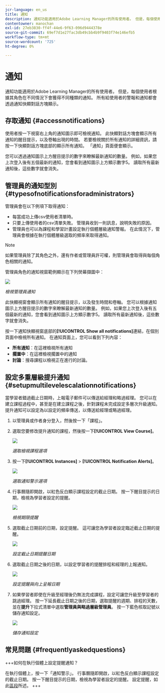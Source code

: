 ```yaml
---
jcr-language: en_us
title: 通知
description: 通知功能適用於Adobe Learning Manager的所有使用者。 但是，每個使用者根據其角色在不同情況下會獲得不同種類的通知。
contentowner: manochan
exl-id: 27eb3830-ff4f-44e6-9f63-096d9444378e
source-git-commit: 69ef7d1e27fac3db49cbb4b9f9403f74e146efb5
workflow-type: tm+mt
source-wordcount: '725'
ht-degree: 0%

---
```


# 通知

通知功能適用於Adobe Learning Manager的所有使用者。 但是，每個使用者根據其角色在不同情況下會獲得不同種類的通知。 所有給使用者的警報和通知都會透過通知快顯對話方塊顯示。

## 存取通知 {#accessnotifications}

使用者按一下視窗右上角的通知圖示即可檢視通知。 此快顯對話方塊會顯示所有通知的醒目提示，以及卷軸出現的時間。 若要檢視關於所有通知的詳細資訊，請按一下快顯對話方塊底部的顯示所有通知。 「通知」頁面便會顯示。

您可以透過通知圖示上方醒目提示的數字來瞭解最新通知的數量。 例如，如果您上次登入後有五個最新的通知，您會看到通知圖示上方顯示數字5。 讀取所有最新通知後，這些數字就會消失。

## 管理員的通知型別 {#typesofnotificationsforadministrators}

管理員會在以下例項下取得通知：

* 每當成功上傳csv使用者清單時。
* 只要上傳使用者的csv清單失敗。 管理員收到一則訊息，說明失敗的原因。
* 管理員也可以為課程和學習計畫設定執行個體層級通知警報。 在此情況下，管理員會根據在執行個體層級選取的頻率來取得通知。

>[!NOTE]
>
>如果管理員除了其角色之外，還有作者或管理員許可權，則管理員會取得與每個角色相關的通知。

管理員角色的通知視窗範例顯示在下列熒幕擷圖中：

![](assets/admin-notification.png)

*檢視管理員通知*

此快顯視窗會顯示所有通知的醒目提示，以及發生時間和卷軸。 您可以根據通知圖示上方醒目提示的數字來瞭解最新通知的數量。 例如，如果您上次登入後有五個最新的通知，您會看到通知圖示上方顯示數字5。 讀取所有最新通知後，這些數字就會消失。

按一下通知快顯視窗底部的&#x200B;**[!UICONTROL Show all notifications]**&#x200B;連結，在個別頁面中檢視所有通知。 在通知頁面上，您可以看到下列內容：

* **所有通知**：在這裡檢視所有通知
* **擱置中**：在這裡檢視擱置中的通知
* **討論**：搜尋課程以檢視正在進行的討論。

## 設定多重層級提升通知 {#setupmultilevelescalationnotifications}

當學習者錯過截止日期時，上報電子郵件可以傳送給經理和略過經理。 您可以在建立課程過程中，甚至是在建立課程之後，針對課程未完成設定多層次升級通知。 提升通知可以設定為以設定的頻率傳送，以傳送給經理或略過經理。

1. 以管理員或作者身分登入，然後按一下「課程」。
1. 選取您要修改提升通知的課程，然後按一下&#x200B;**[!UICONTROL View Course]**。

   ![](assets/view-courses.png)

   *選取檢視課程選項*

1. 按一下&#x200B;**[!UICONTROL Instances]** > **[!UICONTROL Notification Alerts]**。

   ![](assets/notification-alert.png)

   *選取通知警示選項*

1. 行事曆隨即開啟，以紅色反白顯示課程設定的截止日期。 按一下醒目提示的日期，檢視為學習者設定的提醒。

   ![](assets/deadline-calender.png)

   *檢視期限提醒*

1. 選取截止日期前的日期，設定提醒。 這可讓您為學習者設定臨近截止日期的提醒。

   ![](assets/deadline-reminder.png)

   *設定截止日期提醒日期*

1. 選取截止日期之後的日期，以設定學習者的提醒排程和經理的上報通知。

   ![](assets/set-reminders-andescalation.png)

   *設定提醒與向上呈報日期*

1. 如果學習者即使在升級至經理後仍無法完成課程，設定可讓您升級至學習者的跳過經理。 按一下延長截止日期之後的日期，選取提醒的週期、排程的天數，並在&#x200B;**提升**&#x200B;下拉式清單中選取&#x200B;**管理員與略過層級管理員**。 按一下藍色核取記號以儲存通知設定。

   ![](assets/reminder-to-managerandskipmanager.png)

   *儲存通知設定*

## 常見問題 {#frequentlyaskedquestions}

+++如何在執行個體上設定提醒通知？

在執行個體上，按一下「通知警示」。 行事曆隨即開啟，以紅色反白顯示課程設定的截止日期。 按一下醒目提示的日期，檢視為學習者設定的提醒。 設定提醒，如此[區段](user-notifications.md#Setupmultilevelescalationnotifications)所述。
+++
